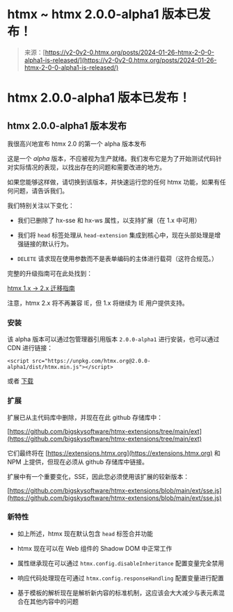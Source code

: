 <!--yml

category: 未分类

日期：2024-05-27 15:11:51

-->

# htmx ~ htmx 2.0.0-alpha1 版本已发布！

> 来源：[https://v2-0v2-0.htmx.org/posts/2024-01-26-htmx-2-0-0-alpha1-is-released/](https://v2-0v2-0.htmx.org/posts/2024-01-26-htmx-2-0-0-alpha1-is-released/)

# htmx 2.0.0-alpha1 版本已发布！

## htmx 2.0.0-alpha1 版本发布

我很高兴地宣布 htmx 2.0 的第一个 alpha 版本发布

这是一个 *alpha* 版本，不应被视为生产就绪。我们发布它是为了开始测试代码针对实际情况的表现，以找出存在的问题和需要改进的地方。

如果您能够这样做，请切换到该版本，并快速运行您的任何 htmx 功能，如果有任何问题，请告诉我们。

我们特别关注以下变化：

+   我们已删除了 hx-sse 和 hx-ws 属性，以支持扩展（在 1.x 中可用）

+   我们将 `head` 标签处理从 `head-extension` 集成到核心中，现在头部处理是增强链接的默认行为。

+   `DELETE` 请求现在使用参数而不是表单编码的主体进行载荷（这符合规范。）

完整的升级指南可在此处找到：

[htmx 1.x -> 2.x 迁移指南](https://v2-0v2-0.htmx.org/migration-guide-htmx-1/)

注意，htmx 2.x 将不再兼容 IE，但 1.x 将继续为 IE 用户提供支持。

### 安装

该 alpha 版本可以通过包管理器引用版本 `2.0.0-alpha1` 进行安装，也可以通过 CDN 进行链接：

```
<script src="https://unpkg.com/htmx.org@2.0.0-alpha1/dist/htmx.min.js"></script> 
```

或者 [下载](https://unpkg.com/htmx.org@2.0.0-alpha1/dist/htmx.min.js)

### 扩展

扩展已从主代码库中删除，并现在在此 github 存储库中：

[https://github.com/bigskysoftware/htmx-extensions/tree/main/ext](https://github.com/bigskysoftware/htmx-extensions/tree/main/ext)

它们最终将在 [https://extensions.htmx.org](https://extensions.htmx.org) 和 NPM 上提供，但现在必须从 github 存储库中链接。

扩展中有一个重要变化，SSE，因此您必须使用该扩展的较新版本：

[https://github.com/bigskysoftware/htmx-extensions/blob/main/ext/sse.js](https://github.com/bigskysoftware/htmx-extensions/blob/main/ext/sse.js)

### 新特性

+   如上所述，htmx 现在默认包含 `head` 标签合并功能

+   htmx 现在可以在 Web 组件的 Shadow DOM 中正常工作

+   属性继承现在可以通过 `htmx.config.disableInheritance` 配置变量完全禁用

+   响应代码处理现在可通过 `htmx.config.responseHandling` 配置变量进行配置

+   基于模板的解析现在是解析新内容的标准机制，这应该会大大减少与表元素混合在其他内容中的问题
